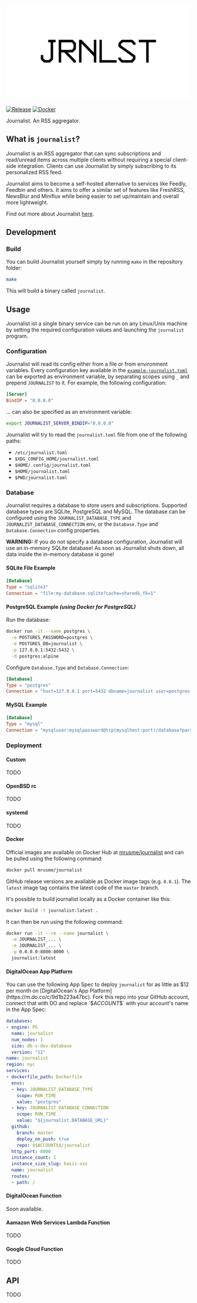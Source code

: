 ![journalist](documentation/journalist.png)
-------------------------------------------

[![Release](https://github.com/mrusme/journalist/actions/workflows/release.yml/badge.svg)](https://github.com/mrusme/journalist/releases)
[![Docker](https://github.com/mrusme/journalist/actions/workflows/docker.yml/badge.svg)](https://hub.docker.com/r/mrusme/journalist)

Journalist. An RSS aggregator.


## What is `journalist`?

Journalist is an RSS aggregator that can sync subscriptions and read/unread
items across multiple clients without requiring a special client-side
integration. Clients can use Journalist by simply subscribing to its
personalized RSS feed.

Journalist aims to become a self-hosted alternative to services like Feedly,
Feedbin and others. It aims to offer a similar set of features like FreshRSS,
NewsBlur and Miniflux while being easier to set up/maintain and overall more
lightweight.

Find out more about Journalist [here](https://マリウス.com/journalist-v1/).


## Development

### Build

You can build Journalist yourself simply by running `make` in the repository
folder:

```sh
make
```

This will build a binary called `journalist`.


## Usage

Journalist ist a single binary service can be run on any Linux/Unix machine
by setting the required configuration values and launching the `journalist`
program.

### Configuration

Journalist will read its config either from a file or from environment
variables. Every configuration key available in the
[`example-journalist.toml`](example-journalist.toml) can be exported as
environment variable, by separating scopes using `_` and prepend `JOURNALIST` to
it. For example, the following configuration:

```toml
[Server]
BindIP = "0.0.0.0"
```

... can also be specified as an environment variable:

```sh
export JOURNALIST_SERVER_BINDIP="0.0.0.0"
```

Journalist will try to read the `journalist.toml` file from one of the following
paths:

- `/etc/journalist.toml`
- `$XDG_CONFIG_HOME/journalist.toml`
- `$HOME/.config/journalist.toml`
- `$HOME/journalist.toml`
- `$PWD/journalist.toml`


### Database

Journalist requires a database to store users and subscriptions. Supported
database types are SQLite, PostgreSQL and MySQL. The database can be configured
using the `JOURNALIST_DATABASE_TYPE` and `JOURNALIST_DATABASE_CONNECTION` env,
or the `Database.Type` and `Database.Connection` config properties.

**WARNING:** If you do not specify a database configuration, Journalist will use
an in-memory SQLite database! As soon as Journalist shuts down, all data
inside the in-memory database is gone!


#### SQLite File Example

```toml
[Database]
Type = "sqlite3"
Connection = "file:my-database.sqlite?cache=shared&_fk=1"
```


#### PostgreSQL Example *(using Docker for PostgreSQL)*

Run the database:

```sh
docker run -it --name postgres \
  -e POSTGRES_PASSWORD=postgres \
  -e POSTGRES_DB=journalist \
  -p 127.0.0.1:5432:5432 \
  -d postgres:alpine
```

Configure `Database.Type` and `Database.Connection`:

```toml
[Database]
Type = "postgres"
Connection = "host=127.0.0.1 port=5432 dbname=journalist user=postgres password=postgres"
```


#### MySQL Example

```toml
[Database]
Type = "mysql"
Connection = "mysqluser:mysqlpassword@tcp(mysqlhost:port)/database?parseTime=true"
```


### Deployment

#### Custom

TODO


#### OpenBSD rc

TODO


#### systemd

TODO


#### Docker

Official images are available on Docker Hub at 
[mrusme/journalist](https://hub.docker.com/r/mrusme/journalist) 
and can be pulled using the following command:

```sh
docker pull mrusme/journalist
```

GitHub release versions are available as Docker image tags (e.g. `0.0.1`). 
The `latest` image tag contains the latest code of the `master` branch.

It's possible to build journalist locally as a Docker container like this:

```sh
docker build -t journalist:latest . 
```

It can then be run using the following command:

```sh
docker run -it --rm --name journalist \
  -e JOURNALIST_... \
  -e JOURNALIST_... \
  -p 0.0.0.0:8000:8000 \
  journalist:latest
```


#### DigitalOcean App Platform

You can use the following App Spec to deploy `journalist` for as little as $12
per month on [DigitalOcean's App Platform](https://m.do.co/c/9d1b223a47bc). 
Fork this repo into your GitHub account, connect that with DO and 
replace `$$ACCOUNT$$` with your account's name in the App Spec:

```yaml
databases:
- engine: PG
  name: journalist
  num_nodes: 1
  size: db-s-dev-database
  version: "12"
name: journalist
region: nyc
services:
- dockerfile_path: Dockerfile
  envs:
  - key: JOURNALIST_DATABASE_TYPE
    scope: RUN_TIME
    value: "postgres"
  - key: JOURNALIST_DATABASE_CONNECTION
    scope: RUN_TIME
    value: "${journalist.DATABASE_URL}"
  github:
    branch: master
    deploy_on_push: true
    repo: $$ACCOUNT$$/journalist
  http_port: 8000
  instance_count: 1
  instance_size_slug: basic-xxs
  name: journalist
  routes:
  - path: /
```


#### DigitalOcean Function

Soon available.


#### Aamazon Web Services Lambda Function

TODO


#### Google Cloud Function

TODO


## API

TODO

